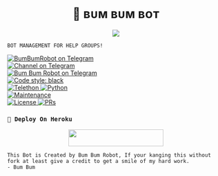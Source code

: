 <h1 align="center">🐻 ʙᴜᴍ ʙᴜᴍ ʙᴏᴛ</h1>
<p align="center">
  <img src="https://telegra.ph/file/18c4db499a6e1eb2ddbed.jpg">
</p>

`BOT MANAGEMENT FOR HELP GROUPS!`


<a href="https://t.me/BumBumRobot"> <img src="https://img.shields.io/badge/BumBumRobot-blue?&logo=telegram" alt="BumBumRobot on Telegram" /> </a><br>
<a href="https://t.me/zenzuuu"> <img src="https://img.shields.io/badge/Channel Telegram-blue?&logo=telegram" alt="Channel on Telegram" /> </a><br>
<a href="https://t.me/dbzea"> <img src="https://img.shields.io/badge/Groups Telegram-blue?&logo=telegram" alt="Bum Bum Robot on Telegram" /> </a><br>
<a href="https://github.com/psf/black"><img alt="Code style: black" src="https://img.shields.io/badge/code%20style-black-000000.svg"></a><br>
<a href="https://docs.telethon.dev"> <img src="https://img.shields.io/badge/Telethon-1.24.0-red?&style=flat-round&logo=github" alt="Telethon" /> </a>
<a href="https://docs.python.org"> <img src="https://img.shields.io/badge/Python-3.10.1-purple?&style=flat-round&logo=python" alt="Python" /> </a><br>
<a href="https://GitHub.com/ZenxMato/BumBumRobot"> <img src="https://img.shields.io/badge/Maintained-No-yellow.svg" alt="Maintenance" /> </a><br>
<a href="https://github.com/ZenxMato/Protector/blob/main/LICENSE"> <img src="https://img.shields.io/badge/License-GPLv3-blue.svg" alt="License" /> </a>
<a href="https://makeapullrequest.com"> <img src="https://img.shields.io/badge/PRs-Welcome-blue.svg?style=flat-round" alt="PRs" /> </a>
</p>

### `💜 Deploy On Heroku`

<p align="center"><a href="https://heroku.com/deploy?template=https://github.com/ZenxMato/Protector"> <img src="https://img.shields.io/badge/Deploy%20To%20Heroku-blue?style=for-the-badge&logo=heroku" width="220" height="38.45"/></a></p>

```
This Bot is Created by Bum Bum Robot, If your kanging this without fork at least give a credit to get a smile of my hard work. 
- Bum Bum
```
